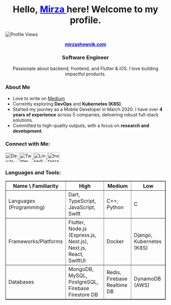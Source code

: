 <h1 align="center">Hello, <a href="https://www.mirzashowvik.com/" target="_blank" style="color:blue;">
    <b>Mirza</b>
  </a> here! Welcome to my profile.</h1>

<p align="left"> 
  <img src="https://komarev.com/ghpvc/?username=iamirzashowvik&label=Profile%20views&color=0e75b6&style=flat" alt="Profile Views" />
</p>

<p align="center">
  <a href="https://www.mirzashowvik.com/" target="_blank" style="color:blue;">
    <b>mirzashowvik.com</b>
  </a>
</p>

<h3 align="center">Software Engineer</h3>
<p align="center">Passionate about backend, frontend, and Flutter & iOS. I love building impactful products.</p>

<h3>About Me</h3>
<ul>
  <li>Love to write on <a href="https://mirzashowvik.medium.com/">Medium</a></li>
  <li>Currently exploring <strong>DevOps</strong> and <strong>Kubernetes (K8S)</strong>.</li>
  <li>Started my journey as a Mobile Developer in March 2020. I have over <strong>4 years of experience</strong> across 5 companies, delivering robust full-stack solutions.</li>
  <li>Committed to high-quality outputs, with a focus on <strong>research and development</strong>.</li>
<!--   <li>Proficient in designing and managing critical systems, including <strong>microservices</strong>, <strong>distributed systems</strong>, <strong>Kubernetes</strong>, and <strong>message queues (MQ)</strong>.</li> -->
</ul>

<h3 align="left">Connect with Me:</h3>
<p align="left">
  <a href="https://dev.to/iamirzashowvik" target="blank">
    <img align="center" src="https://raw.githubusercontent.com/rahuldkjain/github-profile-readme-generator/master/src/images/icons/Social/devto.svg" alt="Dev.to" height="30" width="40" />
  </a>
  <a href="https://x.com/xshowvik" target="blank">
    <img align="center" src="https://raw.githubusercontent.com/rahuldkjain/github-profile-readme-generator/master/src/images/icons/Social/twitter.svg" alt="Twitter" height="30" width="40" />
  </a>
  <a href="https://linkedin.com/in/mirzashowvik" target="blank">
    <img align="center" src="https://raw.githubusercontent.com/rahuldkjain/github-profile-readme-generator/master/src/images/icons/Social/linked-in-alt.svg" alt="LinkedIn" height="30" width="40" />
  </a>
  <a href="https://instagram.com/mirzashowvik" target="blank">
    <img align="center" src="https://raw.githubusercontent.com/rahuldkjain/github-profile-readme-generator/master/src/images/icons/Social/instagram.svg" alt="Instagram" height="30" width="40" />
  </a>
</p>

<h3 align="left">Languages and Tools:</h3>
<table border="1" cellpadding="10">
  <thead>
    <tr>
      <th>Name \ Familiarity</th>
      <th>High</th>
      <th>Medium</th>
      <th>Low</th>
    </tr>
  </thead>
  <tbody>
    <tr>
      <td>Languages (Programming)</td>
      <td>Dart, TypeScript, JavaScript, Swift</td>
      <td>C++, Python</td>
      <td>C</td>
    </tr>
    <tr>
      <td>Frameworks/Platforms</td>
      <td>Flutter, Node.js (Express.js, Nest.js), Next.js, React, SwiftUI</td>
      <td>Docker</td>
      <td>Django, Kubernetes (K8S)</td>
    </tr>
    <tr>
      <td>Databases</td>
      <td>MongoDB, MySQL, PostgreSQL, Firebase Firestore DB</td>
      <td>Redis, Firebase Realtime DB</td>
      <td>DynamoDB (AWS)</td>
    </tr>
  </tbody>
</table>

